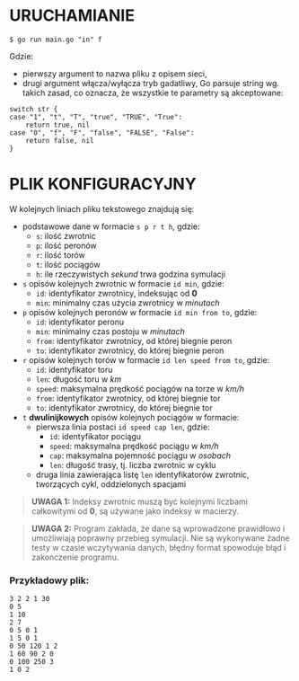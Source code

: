 # URUCHAMIANIE #

`$ go run main.go "in" f`

Gdzie:
- pierwszy argument to nazwa pliku z opisem sieci,
- drugi argument włącza/wyłącza tryb gadatliwy, Go parsuje string wg. takich zasad, co oznacza, że wszystkie te parametry są akceptowane:

```
switch str {
case "1", "t", "T", "true", "TRUE", "True":
    return true, nil
case "0", "f", "F", "false", "FALSE", "False":
    return false, nil
}
```

# PLIK KONFIGURACYJNY #

W kolejnych liniach pliku tekstowego znajdują się:
- podstawowe dane w formacie `s p r t h`, gdzie:
    - `s`: ilość zwrotnic
    - `p`: ilość peronów
    - `r`: ilość torów
    - `t`: ilość pociągów
    - `h`: ile rzeczywistych _sekund_ trwa godzina symulacji
- `s` opisów kolejnych zwrotnic w formacie `id min`, gdzie:
    - `id`: identyfikator zwrotnicy, indeksując od __0__
    - `min`: minimalny czas użycia zwrotnicy w _minutach_
- `p` opisów kolejnych peronów w formacie `id min from to`, gdzie:
    - `id`: identyfikator peronu
    - `min`: minimalny czas postoju w _minutach_
    - `from`: identyfikator zwrotnicy, od której biegnie peron
    - `to`: identyfikator zwrotnicy, do której biegnie peron
- `r` opisów kolejnych torów w formacie `id len speed from to`, gdzie:
    - `id`: identyfikator toru
    - `len`: długość toru w _km_
    - `speed`: maksymalna prędkość pociągów na torze w _km/h_
    - `from`: identyfikator zwrotnicy, od której biegnie tor
    - `to`: identyfikator zwrotnicy, do której biegnie tor
- `t` __dwulinijkowych__ opisów kolejnych pociągów w formacie:
    - pierwsza linia postaci `id speed cap len`, gdzie:
        - `id`: identyfikator pociągu
        - `speed`: maksymalna prędkość pociągu w _km/h_
        - `cap`: maksymalna pojemność pociągu w _osobach_
        - `len`: długość trasy, tj. liczba zwrotnic w cyklu
    - druga linia zawierająca listę `len` identyfikatorów zwrotnic, tworzących cykl, oddzielonych spacjami


> __UWAGA 1:__ Indeksy zwrotnic muszą być kolejnymi liczbami całkowitymi od __0__, są używane jako indeksy w macierzy.

> __UWAGA 2:__ Program zakłada, że dane są wprowadzone prawidłowo i umożliwiają poprawny przebieg symulacji. Nie są wykonywane żadne testy w czasie wczytywania danych, błędny format spowoduje błąd i zakonczenie programu.

### Przykładowy plik: ###

```
3 2 2 1 30
0 5
1 10
2 7
0 5 0 1
1 5 0 1
0 50 120 1 2
1 60 90 2 0
0 100 250 3
1 0 2
```
